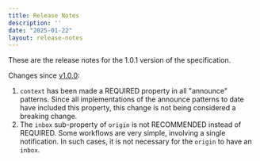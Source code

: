 ```yaml
---
title: Release Notes
description: ''
date: "2025-01-22"
layout: release-notes
---
```


These are the release notes for the 1.0.1 version of the specification.

Changes since [v1.0.0](/specification/1.0.0/):

1. `context` has been made a REQUIRED property in all "announce" patterns. Since all implementations of the announce patterns to date have included this property, this change is not being considered a breaking change.
2. The `inbox` sub-property of `origin` is not RECOMMENDED instead of REQUIRED. Some workflows are very simple, involving a single notification. In such cases, it is not necessary for the `origin` to have an `inbox`.